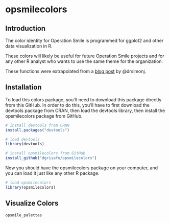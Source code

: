 # opsmilecolors

## Introduction

The color identity for Operation Smile is programmed for ggplot2 and other data visualization in R. 

These colors will likely be useful for future Operation Smile projects and for any other R analyst who wants to use the same theme for the organization.

These functions were extrapolated from a [blog post](https://drsimonj.svbtle.com/creating-corporate-colour-palettes-for-ggplot2) by @drsimonj.

## Installation

To load this colors package, you'll need to download this package directly from this GitHub. In order to do this, you'll have to first download the devtools package from CRAN, then load the devtools library, then install the opsmilecolors package from GitHub.

```r
# install devtools from CRAN
install.packages("devtools")

# load devtools
library(devtools)

# install opsmilecolors from GitHub
install_github("dgrisafe/opsmilecolors")
```

Now you should have the opsmilecolors package on your computer, and you can load it just like any other R package.

```r
# load opsmilecolors
library(opsmilecolors)
```

## Visualize Colors

```{r}
opsmile_palettes
```
